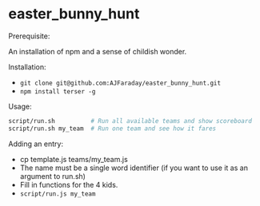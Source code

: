# easter_bunny_hunt

Prerequisite:

An installation of npm and a sense of childish wonder.

Installation:

* `git clone git@github.com:AJFaraday/easter_bunny_hunt.git`
* `npm install terser -g`

Usage:

```bash
script/run.sh          # Run all available teams and show scoreboard
script/run.sh my_team  # Run one team and see how it fares
```

Adding an entry:

* cp template.js teams/my_team.js
* The name must be a single word identifier (if you want to use it as an argument to run.sh)
* Fill in functions for the 4 kids.
* `script/run.js my_team`